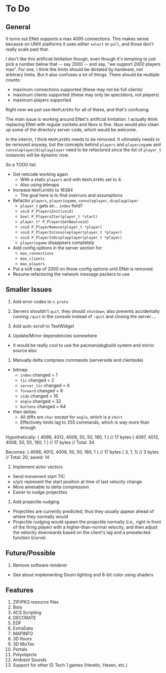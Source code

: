 # To Do

## General

It turns out ENet supports a max 4095 connections.  This makes sense because on
UNIX platforms it uses either `select` or `poll`, and those don't really scale
past that.

I don't like this artificial limitation though, even though it's tempting to
just pick a number below that -- say 2000 -- and say, "we support 2000 players
max".  For one, I think the limits should be dictated by hardware, not
arbitrary limits.  But it also confuses a lot of things.  There should be
multiple counts:
- maximum connections supported (these may not be full clients) 
- maximum clients supported (these may only be spectators, not players)
- maximum players supported

Right now we just use `MAXPLAYERS` for all of these, and that's confusing.

The main issue is working around ENet's artificial limitation.  I actually
think replacing ENet with regular sockets and libuv is fine.  libuv would also
clean up some of the directory server code, which would be welcome.

In the interim, I think `MAXPLAYERS` needs to be removed.  It ultimately needs
to be removed anyway, but the concepts behind `players` and `playeringame` and
`consoleplayer`/`displayplayer` need to be refactored since the list of
`player_t` instances will be dynamic now.

So a TODO list:

- Get netcode working again
  - With a static `players` and with `MAXPLAYERS` set to 4.
  - Also using bitmaps
- Increase `MAXPLAYERS` to 16384
  - The goal here is to find overruns and assumptions
- Refactor `players`, `playeringame`, `consoleplayer`, `displayplayer`
  - `player_t` gets an... `index` field?
  - `void P_PlayersInit(void)`
  - `bool P_PlayersIter(player_t *start)`
  - `player_t* P_PlayersGetNew(void)`
  - `void P_PlayerRemove(player_t *player)`
  - `void P_PlayerIsConsoleplayer(player_t *player)`
  - `void P_PlayerIsDisplayplayer(player_t *player)`
  - `playeringame` disappears completely
- Add config options in the server section for:
  - `max_connections`
  - `max_clients`
  - `max_players`
- Put a soft cap of 2000 on those config options until ENet is removed.
- Resume refactoring the network message packers to use 

## Smaller Issues

1. Add error codes to `n_proto`

1. Servers shouldn't `quit`, they should `shutdown`; also prevents accidentally
   running `/quit` in the console instead of `:quit` and closing the server....

1. Add auto-scroll to TextWidget

1. Update/Mirror dependencies somewhere
  - It would be really cool to use the pacman/pkgbuild system and mirror source
    also

1. Manually delta compress commands (serverside and clientside)
  - bitmap:
    - `index` changed      = 1
    - `tic` changed        = 2
    - `server_tic` changed = 4
    - `forward` changed    = 8
    - `side` changed       = 16
    - `angle` changed      = 32
    - `buttons` changed    = 64
  - then deltas:
    - All diffs are `char` except for `angle`, which is a `short`
    - Effectively limits lag to 255 commands, which is way more than enough

  Hypothetically:
    { 4096, 4012, 4008, 50, 50, 180, 1 } // 17 bytes
    { 4097, 4013, 4008, 50, 50, 180, 1 } // 17 bytes
                                         // Total: 34

  Becomes:
    { 4096, 4012, 4008, 50, 50, 180, 1 } // 17 bytes
    { 3, 1, 1}                           //  3 bytes
                                         // Total: 20, saved: 14

1. Implement actor vectors
  - Send movement start TIC
  - x/y/z represent the start position at time of last velocity change
  - More amenable to delta compression
  - Easier to nudge projectiles

1. Add projectile nudging
  - Projectiles are currently predicted, thus they usually appear ahead of
    where they normally would
  - Projectile nudging would spawn the projectile normally (i.e., right in
    front of the firing player) with a higher-than-normal velocity, and then
    adjust the velocity downwards based on the client's lag and a preselected
    function (curve)

## Future/Possible

1. Remove software renderer
  - See about implementing Doom lighting and 8-bit color using shaders

## Features

1. ZIP/PK3 resource files
1. Bots
1. ACS Scripting
1. DECORATE
1. EDF
1. ExtraData
1. MAPINFO
1. 3D floors
1. 3D MixTex
1. Portals
1. Polyobjects
1. Ambient Sounds
1. Support for other ID Tech 1 games (Heretic, Hexen, etc.)

<!-- vi: set et ts=4 sw=4 tw=79: -->

